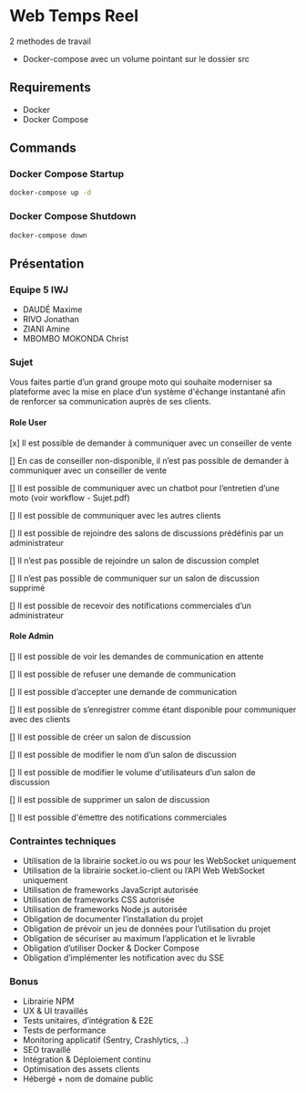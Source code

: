 # Web Temps Reel

2 methodes de travail

- Docker-compose avec un volume pointant sur le dossier src

## Requirements

- Docker
- Docker Compose

## Commands

### Docker Compose Startup

```bash
docker-compose up -d
```

### Docker Compose Shutdown

```bash
docker-compose down
```

## Présentation

### Equipe 5 IWJ

- DAUDÉ Maxime
- RIVO Jonathan
- ZIANI Amine
- MBOMBO MOKONDA Christ

### Sujet

Vous faites partie d’un grand groupe moto qui souhaite moderniser sa plateforme avec la mise en
place d’un système d'échange instantané afin de renforcer sa communication auprès de ses clients.

#### Role User

[x] Il est possible de demander à communiquer avec un conseiller de vente

[] En cas de conseiller non-disponible, il n’est pas possible de demander à communiquer avec un conseiller de vente

[] Il est possible de communiquer avec un chatbot pour l’entretien d’une moto (voir workflow - Sujet.pdf)

[] Il est possible de communiquer avec les autres clients

[] Il est possible de rejoindre des salons de discussions prédéfinis par un administrateur

[] Il n’est pas possible de rejoindre un salon de discussion complet

[] Il n’est pas possible de communiquer sur un salon de discussion supprimé

[] Il est possible de recevoir des notifications commerciales d’un administrateur

#### Role Admin

[] Il est possible de voir les demandes de communication en attente

[] Il est possible de refuser une demande de communication

[] Il est possible d’accepter une demande de communication

[] Il est possible de s’enregistrer comme étant disponible pour communiquer avec des clients

[] Il est possible de créer un salon de discussion

[] Il est possible de modifier le nom d’un salon de discussion

[] Il est possible de modifier le volume d'utilisateurs d’un salon de discussion

[] Il est possible de supprimer un salon de discussion

[] Il est possible d'émettre des notifications commerciales

### Contraintes techniques

- Utilisation de la librairie socket.io ou ws pour les WebSocket uniquement
- Utilisation de la librairie socket.io-client ou l’API Web WebSocket uniquement
- Utilisation de frameworks JavaScript autorisée
- Utilisation de frameworks CSS autorisée
- Utilisation de frameworks Node.js autorisée
- Obligation de documenter l’installation du projet
- Obligation de prévoir un jeu de données pour l’utilisation du projet
- Obligation de sécuriser au maximum l’application et le livrable
- Obligation d’utiliser Docker & Docker Compose
- Obligation d’implémenter les notification avec du SSE

### Bonus

- Librairie NPM
- UX & UI travaillés
- Tests unitaires, d’intégration & E2E
- Tests de performance
- Monitoring applicatif (Sentry, Crashlytics, ..)
- SEO travaillé
- Intégration & Déploiement continu
- Optimisation des assets clients
- Hébergé + nom de domaine public
